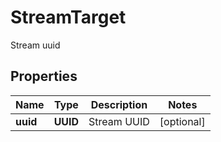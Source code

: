 

# StreamTarget

Stream uuid

## Properties

| Name | Type | Description | Notes |
|------------ | ------------- | ------------- | -------------|
|**uuid** | **UUID** | Stream UUID |  [optional] |



